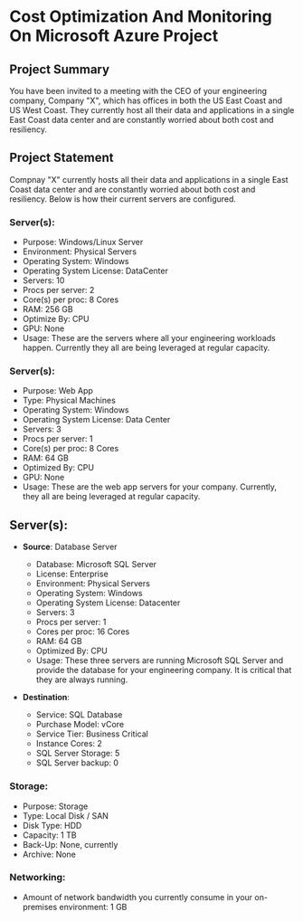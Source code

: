 # Cost Optimization And Monitoring On Microsoft Azure Project

## Project Summary
You have been invited to a meeting with the CEO of your engineering company, Company "X", which has offices in both the US East Coast and US West Coast. They currently host all their data and applications in a single East Coast data center and are constantly worried about both cost and resiliency.

## Project Statement
Compnay "X" currently hosts all their data and applications in a single East Coast data center and are constantly worried about both cost and resiliency. Below is how their current servers are configured.

### Server(s):
* Purpose: Windows/Linux Server
* Environment: Physical Servers
* Operating System: Windows
* Operating System License: DataCenter
* Servers: 10
* Procs per server: 2
* Core(s) per proc: 8 Cores
* RAM: 256 GB
* Optimize By: CPU
* GPU: None
* Usage: These are the servers where all your engineering workloads happen. Currently they all are being leveraged at regular capacity.

### Server(s):
* Purpose: Web App
* Type: Physical Machines
* Operating System: Windows
* Operating System License: Data Center
* Servers: 3
* Procs per server: 1
* Core(s) per proc: 8 Cores
* RAM: 64 GB
* Optimized By: CPU
* GPU: None
* Usage: These are the web app servers for your company. Currently, they all are being leveraged at regular capacity.

## Server(s):
* **Source**: Database Server
	- Database: Microsoft SQL Server
	- License: Enterprise
	- Environment: Physical  Servers
	- Operating System: Windows
	- Operating System License: Datacenter
	- Servers: 3
	- Procs per server: 1
	- Cores per proc: 16 Cores
	- RAM: 64 GB
	- Optimized By: CPU
	- Usage: These three servers are running Microsoft SQL Server and provide the database for your engineering company. It is critical that they are always running.

* **Destination**:
	- Service: SQL Database
	- Purchase Model: vCore
	- Service Tier: Business Critical
	- Instance Cores: 2
	- SQL Server Storage: 5
	- SQL Server backup: 0

### Storage:
* Purpose: Storage
* Type: Local Disk / SAN
* Disk Type: HDD
* Capacity: 1 TB
* Back-Up: None, currently
* Archive: None

### Networking:
* Amount of network bandwidth you currently consume in your on-premises environment: 1 GB
